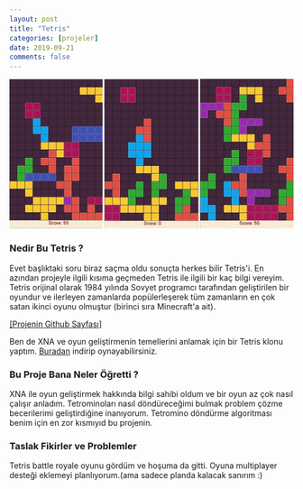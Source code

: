 ```yaml
---
layout: post
title: "Tetris"
categories: [projeler]
date: 2019-09-21
comments: false
---
```


<div style="text-align: center;">
	<img src="https://github.com/aeren108/aeren108.github.io/blob/master/assets/img/tetris-ss.jpg?raw=true" alt="Screenshots">
</div>

### **Nedir Bu Tetris ?**
Evet başlıktaki soru biraz saçma oldu sonuçta herkes bilir Tetris'i. En azından projeyle ilgili kısıma geçmeden Tetris ile ilgili bir kaç bilgi vereyim.
Tetris orijinal olarak 1984 yılında Sovyet programcı tarafından geliştirilen bir oyundur ve ilerleyen zamanlarda popülerleşerek tüm zamanların en çok satan ikinci oyunu olmuştur (birinci sıra Minecraft'a ait). <br>

[[Projenin Github Sayfası]](https://github.com/aeren108/tetris)


Ben de XNA ve oyun geliştirmenin temellerini anlamak için bir Tetris klonu yaptım. [Buradan](https://github.com/aeren108/tetris/releases/download/v0.9.1/multi_tetris.rar) indirip oynayabilirsiniz.

### **Bu Proje Bana Neler Öğretti ?**
XNA ile oyun geliştirmek hakkında bilgi sahibi oldum ve bir oyun az çok nasıl çalışır anladım. Tetrominoları nasıl döndüreceğimi bulmak problem çözme becerilerimi geliştirdiğine inanıyorum. Tetromino döndürme algoritması benim için en zor kısmıyıd bu projenin.

### **Taslak Fikirler ve Problemler**
Tetris battle royale oyunu gördüm ve hoşuma da gitti. Oyuna multiplayer desteği eklemeyi planlıyorum.(ama sadece planda kalacak sanırım :)
